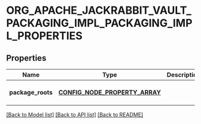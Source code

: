 # ORG_APACHE_JACKRABBIT_VAULT_PACKAGING_IMPL_PACKAGING_IMPL_PROPERTIES

## Properties
Name | Type | Description | Notes
------------ | ------------- | ------------- | -------------
**package_roots** | [**CONFIG_NODE_PROPERTY_ARRAY**](configNodePropertyArray.md) |  | [optional] [default to null]

[[Back to Model list]](../README.md#documentation-for-models) [[Back to API list]](../README.md#documentation-for-api-endpoints) [[Back to README]](../README.md)


